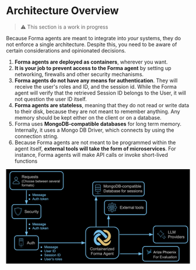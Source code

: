 # Architecture Overview

> ⚠️ This section is a work in progress

Because Forma agents are meant to integrate into *your* systems, they do not enforce a single architecture. Despite this, you need to be aware of certain considerations and opinionated decisions.

1. **Forma agents are deployed as containers**, wherever you want.
2. **It is your job to prevent access to the Forma agent** by setting up networking, firewalls and other security mechanisms. 
3. **Forma agents do not have any means for authentication**. They will receive the user's roles and ID, and the session id. While the Forma agent will verify that the retrieved Session ID belongs to the User, it will not question the user ID itself.
4. **Forma agents are stateless**, meaning that they do not read or write data to their disk, because they are not meant to remember anything. Any memory should be kept either on the client or on a database.
5. Forma uses **MongoDB-compatible databases** for long term memory. Internally, it uses a Mongo DB Driver, which connects by using the connection string.
6. Because Forma agents are not meant to be programmed within the agent itself, **external tools will take the form of microservices**. For instance, Forma agents will make API calls or invoke short-lived functions

![Forma architecture](./img/architecture.png)




